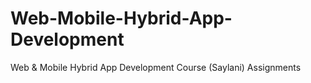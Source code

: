 # Web-Mobile-Hybrid-App-Development
Web &amp; Mobile Hybrid App Development Course (Saylani) Assignments
